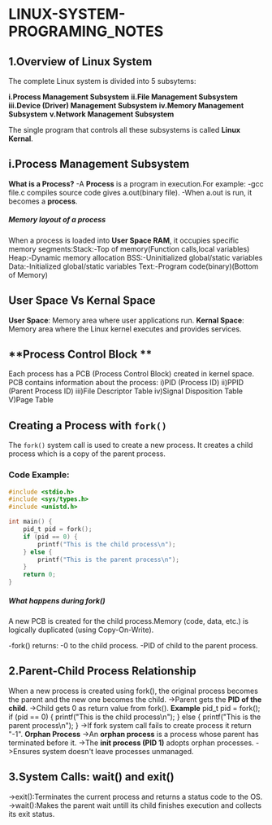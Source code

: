# LINUX-SYSTEM-PROGRAMING_NOTES
## 1.Overview of Linux System

The complete Linux system is divided into 5 subsytems:

**i.Process Management Subsystem**
**ii.File Management Subsystem**
**iii.Device (Driver) Management Subsystem**
**iv.Memory Management Subsystem**
**v.Network Management Subsystem**

The single program that controls all these subsystems is called **Linux Kernal**.
## i.Process Management Subsystem
 **What is a Process?**
-A **Process** is a program in execution.For example:
-gcc file.c compiles source code gives a.out(binary file).
-When a.out is run, it becomes a **process**.
##### Memory layout of a process
When a process is loaded into **User Space RAM**, it occupies specific memory segments:Stack:-Top of memory(Function calls,local variables)
         Heap:-Dynamic memory allocation
         BSS:-Uninitialized global/static variables
         Data:-Initialized global/static variables
         Text:-Program code(binary)(Bottom of Memory)
## **User Space Vs Kernal Space**
**User Space**: Memory area where user applications run.
**Kernal Space**: Memory area where the Linux kernel executes and provides services.
## **Process Control Block **
Each process has a PCB (Process Control Block) created in kernel space. PCB contains information about the process:
i)PID (Process ID)
ii)PPID (Parent Process ID)
iii)File Descriptor Table
iv)Signal Disposition Table
V)Page Table
## **Creating a Process with `fork()`**
The `fork()` system call is used to create a new process. It creates a child process which is a copy of the parent process.
### Code Example:
```c
#include <stdio.h>
#include <sys/types.h>
#include <unistd.h>

int main() {
    pid_t pid = fork();
    if (pid == 0) {
        printf("This is the child process\n");
    } else {
        printf("This is the parent process\n");
    }
    return 0;
}
```
##### What happens during fork()

A new PCB is created for the child process.Memory (code, data, etc.) is logically duplicated (using Copy-On-Write).

-fork() returns:
-0 to the child process.
-PID of child to the parent process.
## 2.Parent-Child Process Relationship
When a new process is created using fork(), the original process becomes the parent and the new one becomes the child.
->Parent gets the **PID of the child**.
->Child gets 0 as return value from fork().
**Example**
pid_t pid = fork();
if (pid == 0) {
    printf("This is the child process\n");
} else {
    printf("This is the parent process\n");
}
->If fork system call fails to create process it return "-1".
**Orphan Process**
->An **orphan process** is a process whose parent has terminated before it.
->The **init process (PID 1)** adopts orphan processes.
->Ensures system doesn't leave processes unmanaged.
## 3.System Calls: wait() and exit()
->exit():Terminates the current process and returns a status code to the OS.
->wait():Makes the parent wait untill its child finishes execution and collects its exit status.




